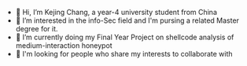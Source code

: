- 👋 Hi, I’m Kejing Chang, a year-4 university student from China
- 👀 I’m interested in the info-Sec field and I'm pursing a related Master degree for it.
- 🌱 I’m currently doing my Final Year Project on shellcode analysis of medium-interaction honeypot
- 💞️ I'm looking for people who share my interests to collaborate with


<!---
Zsly1010/Zsly1010 is a ✨ special ✨ repository because its `README.md` (this file) appears on your GitHub profile.
You can click the Preview link to take a look at your changes.
--->
